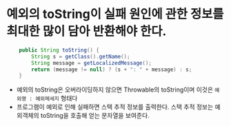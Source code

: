 # 예외의 toString이 실패 원인에 관한 정보를 최대한 많이 담아 반환해야 한다. 
```java
    public String toString() {
        String s = getClass().getName();
        String message = getLocalizedMessage();
        return (message != null) ? (s + ": " + message) : s;
    }
```
- 예외의 toString은 오버라이딩하지 않으면 Throwable의 toString이며 이것은 `예외명 : 예외메세지` 형태다
- 프로그램이 예외로 인해 실패하면 스택 추적 정보를 출력한다. 스택 추적 정보는 예외객체의 toString을 호출해 얻는 문자열을 보여준다.

